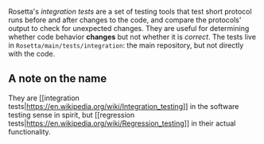 Rosetta's *integration tests* are a set of testing tools that test short protocol runs before and after changes to the code, and compare the protocols' output to check for unexpected changes. 
They are useful for determining whether code behavior **changes** but not whether it is *correct*. 
The tests live in `Rosetta/main/tests/integration`: the main repository, but not directly with the code.




A note on the name
-------------------
They are [[integration tests|https://en.wikipedia.org/wiki/Integration_testing]] in the software testing sense in spirit, but [[regression tests|https://en.wikipedia.org/wiki/Regression_testing]] in their actual functionality.